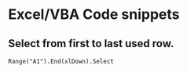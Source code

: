 # Excel/VBA Code snippets

## Select from first to last used row.

```vba
Range("A1").End(xlDown).Select
```
